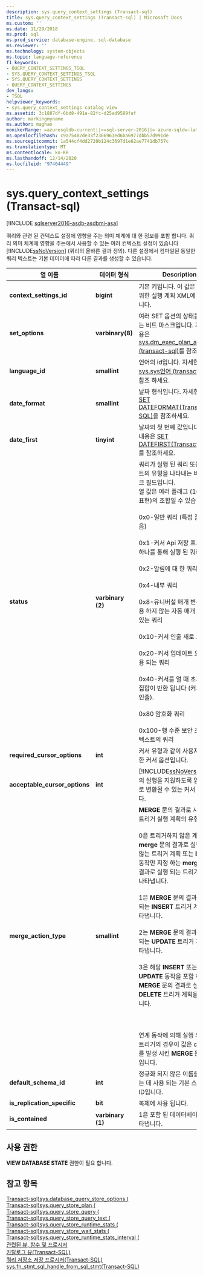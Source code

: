 ```yaml
---
description: sys.query_context_settings (Transact-sql)
title: sys.query_context_settings (Transact-sql) | Microsoft Docs
ms.custom: ''
ms.date: 11/29/2018
ms.prod: sql
ms.prod_service: database-engine, sql-database
ms.reviewer: ''
ms.technology: system-objects
ms.topic: language-reference
f1_keywords:
- QUERY_CONTEXT_SETTINGS_TSQL
- SYS.QUERY_CONTEXT_SETTINGS_TSQL
- SYS.QUERY_CONTEXT_SETTINGS
- QUERY_CONTEXT_SETTINGS
dev_langs:
- TSQL
helpviewer_keywords:
- sys.query_context_settings catalog view
ms.assetid: 3c1887df-6bd8-491e-82fc-d25ad9589faf
author: markingmyname
ms.author: maghan
monikerRange: =azuresqldb-current||>=sql-server-2016||= azure-sqldw-latest||>=sql-server-linux-2017||=azuresqldb-mi-current
ms.openlocfilehash: c9a75482de33f2366963ed6ba6977dbb57d991de
ms.sourcegitcommit: 1a544cf4dd2720b124c3697d1e62ae7741db757c
ms.translationtype: MT
ms.contentlocale: ko-KR
ms.lasthandoff: 12/14/2020
ms.locfileid: "97404449"
---
```

# <a name="sysquery_context_settings-transact-sql"></a>sys.query_context_settings (Transact-sql)
[!INCLUDE [sqlserver2016-asdb-asdbmi-asa](../../includes/applies-to-version/sqlserver2016-asdb-asdbmi-asa.md)]

  쿼리와 관련 된 컨텍스트 설정에 영향을 주는 의미 체계에 대 한 정보를 포함 합니다. 쿼리 의미 체계에 영향을 주는에서 사용할 수 있는 여러 컨텍스트 설정이 있습니다 [!INCLUDE[ssNoVersion](../../includes/ssnoversion-md.md)] (쿼리의 올바른 결과 정의). 다른 설정에서 컴파일된 동일한 쿼리 텍스트는 기본 데이터에 따라 다른 결과를 생성할 수 있습니다.  
  
|열 이름|데이터 형식|Description|  
|-----------------|---------------|-----------------|  
|**context_settings_id**|**bigint**|기본 키입니다. 이 값은 쿼리를 위한 실행 계획 XML에 표시 됩니다.|  
|**set_options**|**varbinary(8)**|여러 SET 옵션의 상태를 반영 하는 비트 마스크입니다. 자세한 내용은 [sys.dm_exec_plan_attributes &#40;transact-sql&#41;](../../relational-databases/system-dynamic-management-views/sys-dm-exec-plan-attributes-transact-sql.md)를 참조 하세요.|  
|**language_id**|**smallint**|언어의 id입니다. 자세한 내용은 [sys.sys언어 &#40;transact-sql&#41;](../../relational-databases/system-compatibility-views/sys-syslanguages-transact-sql.md)를 참조 하세요.|  
|**date_format**|**smallint**|날짜 형식입니다. 자세한 내용은 [SET DATEFORMAT&#40;Transact-SQL&#41;](../../t-sql/statements/set-dateformat-transact-sql.md)을 참조하세요.|  
|**date_first**|**tinyint**|날짜의 첫 번째 값입니다. 자세한 내용은 [SET DATEFIRST&#40;Transact-SQL&#41;](../../t-sql/statements/set-datefirst-transact-sql.md)를 참조하세요.|  
|**status**|**varbinary (2)**|쿼리가 실행 된 쿼리 또는 컨텍스트의 유형을 나타내는 비트 마스크 필드입니다. <br />열 값은 여러 플래그 (16 진수로 표현)의 조합일 수 있습니다.<br /><br /> 0x0-일반 쿼리 (특정 플래그 없음)<br /><br /> 0x1-커서 Api 저장 프로시저 중 하나를 통해 실행 된 쿼리<br /><br /> 0x2-알림에 대 한 쿼리<br /><br /> 0x4-내부 쿼리<br /><br /> 0x8-유니버설 매개 변수화를 사용 하지 않는 자동 매개 변수가 있는 쿼리<br /><br /> 0x10-커서 인출 새로 고침 쿼리<br /><br /> 0x20-커서 업데이트 요청에 사용 되는 쿼리<br /><br /> 0x40-커서를 열 때 초기 결과 집합이 반환 됩니다 (커서 자동 인출).<br /><br /> 0x80 암호화 쿼리<br /><br /> 0x100-행 수준 보안 조건자 컨텍스트의 쿼리|  
|**required_cursor_options**|**int**|커서 유형과 같이 사용자가 지정한 커서 옵션입니다.|  
|**acceptable_cursor_options**|**int**|[!INCLUDE[ssNoVersion](../../includes/ssnoversion-md.md)]가 문의 실행을 지원하도록 암시적으로 변환될 수 있는 커서 옵션입니다.|  
|**merge_action_type**|**smallint**|**MERGE** 문의 결과로 사용 되는 트리거 실행 계획의 유형입니다.<br /><br /> 0은 트리거하지 않은 계획, **merge** 문의 결과로 실행 되지 않는 트리거 계획 또는 **DELETE** 동작만 지정 하는 **merge** 문의 결과로 실행 되는 트리거 계획을 나타냅니다.<br /><br /> 1은 **MERGE** 문의 결과로 실행 되는 **INSERT** 트리거 계획을 나타냅니다.<br /><br /> 2는 **MERGE** 문의 결과로 실행 되는 **UPDATE** 트리거 계획을 나타냅니다.<br /><br /> 3은 해당 **INSERT** 또는 **UPDATE** 동작을 포함 하는 **MERGE** 문의 결과로 실행 되는 **DELETE** 트리거 계획을 나타냅니다.<br /><br /> <br /><br /> 연계 동작에 의해 실행 되는 중첩 트리거의 경우이 값은 cascade를 발생 시킨 **MERGE** 문의 동작입니다.|  
|**default_schema_id**|**int**|정규화 되지 않은 이름을 확인 하는 데 사용 되는 기본 스키마의 ID입니다.|  
|**is_replication_specific**|**bit**|복제에 사용 됩니다.|  
|**is_contained**|**varbinary (1)**|1은 포함 된 데이터베이스를 나타냅니다.|  
  
## <a name="permissions"></a>사용 권한  
 **VIEW DATABASE STATE** 권한이 필요 합니다.  
  
## <a name="see-also"></a>참고 항목  
 [Transact-sql&#41;sys.database_query_store_options &#40;](../../relational-databases/system-catalog-views/sys-database-query-store-options-transact-sql.md)   
 [Transact-sql&#41;sys.query_store_plan &#40;](../../relational-databases/system-catalog-views/sys-query-store-plan-transact-sql.md)   
 [Transact-sql&#41;sys.query_store_query &#40;](../../relational-databases/system-catalog-views/sys-query-store-query-transact-sql.md)   
 [Transact-sql&#41;sys.query_store_query_text &#40;](../../relational-databases/system-catalog-views/sys-query-store-query-text-transact-sql.md)   
 [Transact-sql&#41;sys.query_store_runtime_stats &#40;](../../relational-databases/system-catalog-views/sys-query-store-runtime-stats-transact-sql.md)   
 [Transact-sql&#41;sys.query_store_wait_stats &#40;](../../relational-databases/system-catalog-views/sys-query-store-wait-stats-transact-sql.md)   
 [Transact-sql&#41;sys.query_store_runtime_stats_interval &#40;](../../relational-databases/system-catalog-views/sys-query-store-runtime-stats-interval-transact-sql.md)   
 [관련된 뷰, 함수 및 프로시저](../../relational-databases/performance/monitoring-performance-by-using-the-query-store.md)   
 [카탈로그 뷰&#40;Transact-SQL&#41;](../../relational-databases/system-catalog-views/catalog-views-transact-sql.md)   
 [쿼리 저장소 저장 프로시저&#40;Transact-SQL&#41;](../../relational-databases/system-stored-procedures/query-store-stored-procedures-transact-sql.md)   
 [sys.fn_stmt_sql_handle_from_sql_stmt&#40;Transact-SQL&#41;](../../relational-databases/system-functions/sys-fn-stmt-sql-handle-from-sql-stmt-transact-sql.md)  
  
  
